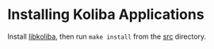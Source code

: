 # Installing Koliba Applications

Install [libkoliba](https://github.com/Pantarheon/libkoliba), then
run `make install` from the [src](./src) directory.